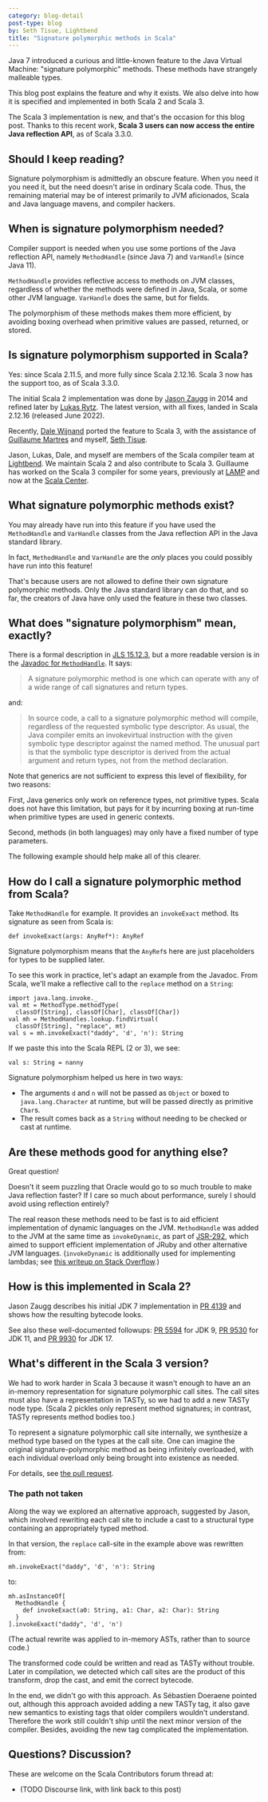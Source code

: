 ```yaml
---
category: blog-detail
post-type: blog
by: Seth Tisue, Lightbend
title: "Signature polymorphic methods in Scala"
---
```


Java 7 introduced a curious and little-known feature to the Java
Virtual Machine: "signature polymorphic" methods. These methods have
strangely malleable types.

This blog post explains the feature and why it exists. We also delve
into how it is specified and implemented in both Scala 2 and Scala 3.

The Scala 3 implementation is new, and that's the occasion for this
blog post. Thanks to this recent work, **Scala 3 users can now access
the entire Java reflection API**, as of Scala 3.3.0.

## Should I keep reading?

Signature polymorphism is admittedly an obscure feature. When you need
it you need it, but the need doesn't arise in ordinary Scala
code. Thus, the remaining material may be of interest primarily to JVM
aficionados, Scala and Java language mavens, and compiler hackers.

## When is signature polymorphism needed?

Compiler support is needed when you use some portions of the Java
reflection API, namely `MethodHandle` (since Java 7) and `VarHandle`
(since Java 11).

`MethodHandle` provides reflective access to methods on JVM classes,
regardless of whether the methods were defined in Java, Scala, or some
other JVM language. `VarHandle` does the same, but for fields.

The polymorphism of these methods makes them more efficient, by
avoiding boxing overhead when primitive values are passed, returned,
or stored.

## Is signature polymorphism supported in Scala?

Yes: since Scala 2.11.5, and more fully since Scala 2.12.16.  Scala 3
now has the support too, as of Scala 3.3.0.

The initial Scala 2 implementation was done by [Jason Zaugg] in 2014
and refined later by [Lukas Rytz]. The latest version, with all fixes,
landed in Scala 2.12.16 (released June 2022).

Recently, [Dale Wijnand] ported the feature to Scala 3, with the
assistance of [Guillaume Martres] and myself, [Seth Tisue].

Jason, Lukas, Dale, and myself are members of the Scala compiler team
at [Lightbend]. We maintain Scala 2 and also contribute to Scala 3.
Guillaume has worked on the Scala 3 compiler for some years, previously
at [LAMP] and now at the [Scala Center].

[Jason Zaugg]: https://github.com/retronym
[Lukas Rytz]: https://github.com/lrytz
[Dale Wijnand]: https://github.com/dwijnand
[Seth Tisue]: https://github.com/SethTisue
[Guillaume Martres]: https://github.com/smarter
[Lightbend]: https://lightbend.com
[LAMP]: https://www.epfl.ch/labs/lamp/
[Scala Center]: https://scala.epfl.ch

## What signature polymorphic methods exist?

You may already have run into this feature if you have used the
`MethodHandle` and `VarHandle` classes from the Java reflection API in
the Java standard library.

In fact, `MethodHandle` and `VarHandle` are the _only_ places you
could possibly have run into this feature!

That's because users are not allowed to define their own signature
polymorphic methods. Only the Java standard library can do that, and
so far, the creators of Java have only used the feature in these two
classes.

## What does "signature polymorphism" mean, exactly?

There is a formal description in [JLS 15.12.3], but a more readable
version is in the [Javadoc for
`MethodHandle`](https://docs.oracle.com/en/java/javase/11/docs/api/java.base/java/lang/invoke/MethodHandle.html).
It says:

> A signature polymorphic method is one which can operate with any of
> a wide range of call signatures and return types.

and:

> In source code, a call to a signature polymorphic method will
> compile, regardless of the requested symbolic type descriptor. As
> usual, the Java compiler emits an invokevirtual instruction with the
> given symbolic type descriptor against the named method. The unusual
> part is that the symbolic type descriptor is derived from the actual
> argument and return types, not from the method declaration.

Note that generics are not sufficient to express this level of
flexibility, for two reasons:

First, Java generics only work on reference types, not primitive
types.  Scala does not have this limitation, but pays for it by
incurring boxing at run-time when primitive types are used in generic
contexts.

Second, methods (in both languages) may only have a fixed number of
type parameters.

The following example should help make all of this clearer.

[JLS 15.12.3]: https://docs.oracle.com/javase/specs/jls/se17/html/jls-15.html#jls-15.12.3

## How do I call a signature polymorphic method from Scala?

Take `MethodHandle` for example. It provides an `invokeExact`
method. Its signature as seen from Scala is:

    def invokeExact(args: AnyRef*): AnyRef

Signature polymorphism means that the `AnyRef`s here are just
placeholders for types to be supplied later.

To see this work in practice, let's adapt an example from
the Javadoc. From Scala, we'll make a reflective call to the `replace`
method on a `String`:

    import java.lang.invoke._
    val mt = MethodType.methodType(
      classOf[String], classOf[Char], classOf[Char])
    val mh = MethodHandles.lookup.findVirtual(
      classOf[String], "replace", mt)
    val s = mh.invokeExact("daddy", 'd', 'n'): String

If we paste this into the Scala REPL (2 or 3), we see:

    val s: String = nanny

Signature polymorphism helped us here in two ways:

* The arguments `d` and `n` will not be passed as `Object` or boxed to
  `java.lang.Character` at runtime, but will be passed directly as
  primitive `Char`s.
* The result comes back as a `String` without needing to be checked
  or cast at runtime.

## Are these methods good for anything else?

Great question!

Doesn't it seem puzzling that Oracle would go to so much trouble to
make Java reflection faster? If I care so much about performance,
surely I should avoid using reflection entirely?

The real reason these methods need to be fast is to aid efficient
implementation of dynamic languages on the JVM. `MethodHandle` was
added to the JVM at the same time as `invokeDynamic`, as part of
[JSR-292], which aimed to support efficient implementation of JRuby
and other alternative JVM languages. (`invokeDynamic` is additionally
used for implementing lambdas; see [this writeup on Stack Overflow].)

[JSR-292]: https://www.infoq.com/articles/invokedynamic/
[this writeup on Stack Overflow]: https://stackoverflow.com/questions/30002380/why-are-java-8-lambdas-invoked-using-invokedynamic

## How is this implemented in Scala 2?

Jason Zaugg describes his initial JDK 7 implementation in [PR 4139]
and shows how the resulting bytecode looks.

See also these well-documented followups: [PR 5594] for JDK 9,
[PR 9530] for JDK 11, and [PR 9930] for JDK 17.

[PR 4139]: https://github.com/scala/scala/pull/4139
[PR 5594]: https://github.com/scala/scala/pull/5594
[PR 9530]: https://github.com/scala/scala/pull/9530
[PR 9930]: https://github.com/scala/scala/pull/9930

## What's different in the Scala 3 version?

We had to work harder in Scala 3 because it wasn't enough to have an
an in-memory representation for signature polymorphic call sites.  The
call sites must also have a representation in TASTy, so we had to add
a new TASTy node type. (Scala 2 pickles only represent method
signatures; in contrast, TASTy represents method bodies too.)

To represent a signature polymorphic call site internally, we
synthesize a method type based on the types at the call site.  One can
imagine the original signature-polymorphic method as being infinitely
overloaded, with each individual overload only being brought into
existence as needed.

For details, see [the pull
request](https://github.com/lampepfl/dotty/pull/16225).

### The path not taken

Along the way we explored an alternative approach, suggested by Jason,
which involved rewriting each call site to include a cast to a
structural type containing an appropriately typed method.

In that version, the `replace` call-site in the example above was
rewritten from:

    mh.invokeExact("daddy", 'd', 'n'): String

to:

    mh.asInstanceOf[
      MethodHandle {
        def invokeExact(a0: String, a1: Char, a2: Char): String
      }
    ].invokeExact("daddy", 'd', 'n')

(The actual rewrite was applied to in-memory ASTs, rather than to
source code.)

The transformed code could be written and read as TASTy without
trouble. Later in compilation, we detected which call sites are the
product of this transform, drop the cast, and emit the correct
bytecode.

In the end, we didn't go with this approach. As Sébastien Doeraene
pointed out, although this approach avoided adding a new TASTy tag, it
also gave new semantics to existing tags that older compilers wouldn't
understand. Therefore the work still couldn't ship until the next
minor version of the compiler.  Besides, avoiding the new tag
complicated the implementation.

## Questions? Discussion?

These are welcome on the Scala Contributors forum thread at:

* (TODO Discourse link, with link back to this post)
